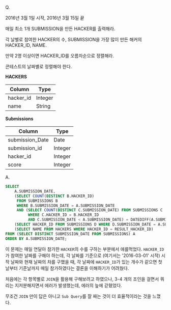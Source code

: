 Q.

2016년 3월 1일 시작, 2016년 3월 15일 끝

매일 최소 1개 SUBMISSION을 만든 HACKER를 출력해라.

각 날별로 참여한 HACKER의 수, SUBMISSION을 가장 많이 만든 해커의 HACKER_ID, NAME.

만약 2명 이상이면 HACKER_ID를 오름차순으로 정렬해라.

콘테스트의 날짜별로 정렬해야 한다.

**HACKERS**

|Column|Type|
|------|----|
|hacker_id|Integer|
|name|String|

**Submissions**

|Column|Type|
|------|----|
|submission_Date|Date|
|submission_id|Integer|
|hacker_id|Integer|
|score|Integer|


A.

```SQL
SELECT
    A.SUBMISSION_DATE,
    (SELECT COUNT(DISTINCT B.HACKER_ID) 
     FROM SUBMISSIONS B
     WHERE B.SUBMISSION_DATE = A.SUBMISSION_DATE
     AND (SELECT COUNT(DISTINCT C.SUBMISSION_DATE) FROM SUBMISSIONS C
          WHERE C.HACKER_ID = B.HACKER_ID
          AND C.SUBMISSION_DATE < A.SUBMISSION_DATE) = DATEDIFF(A.SUBMISSION_DATE, '2016-03-01')) AS UNIQUE_NUM,
    (SELECT HACKER_ID FROM SUBMISSIONS D WHERE D.SUBMISSION_DATE = A.SUBMISSION_DATE GROUP BY HACKER_ID ORDER BY COUNT(SUBMISSION_ID) DESC, HACKER_ID LIMIT 1) AS RESULT_HACKER_ID,
    (SELECT NAME FROM HACKERS WHERE HACKER_ID = RESULT_HACKER_ID)
FROM (SELECT DISTINCT SUBMISSION_DATE FROM SUBMISSIONS) A
ORDER BY A.SUBMISSION_DATE;
```

이 문제는 매일 연달아 참가한 `HACKER`의 수를 구하는 부분에서 애를먹었다. `HACKER_ID`가 참여한 날짜를 구해야 하는데, 각 날짜를 기준으로 (여기서는 '2016-03-01' 시작) 시작 날짜와 현재 날짜의 차를 구했을 때, 각 날짜에 `HACKER_ID`가 있는 개수가 같으면 첫날부터 기준날까지 매일 참가하였다는 결론을 이해하기가 어려웠다.

처음에는 각 항목별로 `JOIN`을 활용해 구해보려고 하였으나, 3-4 개의 조인을 걸면서 쿼리는 지저분해지면서 에러가 발생했는데, 에러의 늪에 갇혔었다.

무조건 `JOIN` 만이 답은 아니고 `Sub Query`를 잘 짜는 것이 더 효율적이라는 것을 느꼈다.